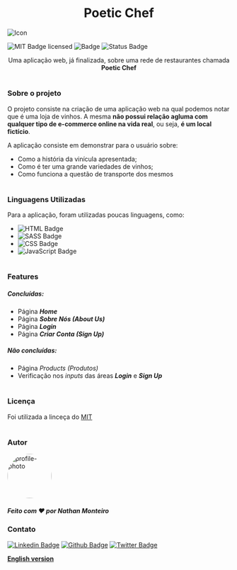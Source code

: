 **<h1 align="center">Poetic Chef</h1>**

![Icon](https://user-images.githubusercontent.com/87106760/200183067-1cd68714-3110-4d64-b209-1ec2da21e6c7.png)

<!-- ![Logo](/MiR/assets/midia/others/screenshot.png) -->
<!-- <hr> -->

![MIT Badge licensed](https://img.shields.io/badge/license-MIT-informational)
![Badge](https://img.shields.io/badge/lançamento-Novembro-blue)
![Status Badge](https://img.shields.io/badge/status-finalizado-green)

<p align="center">Uma aplicação web, já finalizada, sobre uma rede de restaurantes chamada <strong>Poetic Chef</strong></p>

#
### **Sobre o projeto**
O projeto consiste na criação de uma aplicação web na qual podemos notar que é uma loja de vinhos. A mesma <strong>não possui relação agluma com qualquer tipo de e-commerce online na vida real</strong>, ou seja, <strong>é um local fictício</strong>.

A aplicação consiste em demonstrar para o usuário sobre:

* Como a história da vinícula apresentada;
* Como é ter uma grande variedades de vinhos;
* Como funciona a questão de transporte dos mesmos

#
### **Linguagens Utilizadas**

Para a aplicação, foram utilizadas poucas linguagens, como:

-  ![HTML Badge](https://img.shields.io/badge/HTML-orange)
-  ![SASS Badge](https://img.shields.io/badge/SASS-ff69b4)
-  ![CSS Badge](https://img.shields.io/badge/CSS-blue)
-  ![JavaScript Badge](https://img.shields.io/badge/JavaScript-yellow)
<!-- [MIT licensed](./LICENSE). -->
#
### **Features**
##### **Concluídas:**

* Página <i><strong>Home</strong></i>
* Página <i><strong>Sobre Nós (About Us)</strong></i>
* Página <i><strong>Login</strong></i>
* Página <i><strong>Criar Conta (Sign Up)</strong></i>

##### **Não concluídas:**
* Página <i>Products (Produtos)</i>
* Verificação nos <i>inputs</i> das áreas <i><strong>Login</strong></i> e <i><strong>Sign Up</strong></i>
#
### **Licença**
Foi utilizada a linceça do [MIT](./LICENSE)

#
### **Autor**
<img style="border-radius: 100%" src="https://avatars.githubusercontent.com/u/87106760?s=400&u=a4fcaf45e79daf73720315436d4e598560012ff5&v=4" width="100px;" alt="profile-photo"/>

##### Feito com ❤️ por Nathan Monteiro

### **Contato**

[![Linkedin Badge](https://img.shields.io/badge/-LinkedIn-blue?style=flat-square&logo=Linkedin&logoColor=white&link=https://www.linkedin.com/in/fagnerpsantos/)](https://www.linkedin.com/in/nathan-monteiro/)
[![Github Badge](https://img.shields.io/badge/-Github-000?style=flat-square&logo=Github&logoColor=white&link=https://github.com/fagnerpsantos)](https://github.com/nathanmontt)
[![Twitter Badge](https://img.shields.io/badge/-Twitter-1ca0f1?style=flat-square&labelColor=1ca0f1&logo=twitter&logoColor=white&link=https://twitter.com/fagnerpsantos)](https://twitter.com/nathanmontt)


**<a href="https://github.com/nathanmontt/MiR/tree/nathanmontt-english-part"> English version</a>**

#
